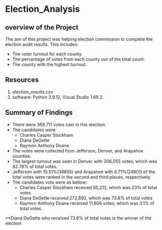 # Election_Analysis
## overview of the Project
The aim of this project was helping election commission to complete the election audit results. This includes:
* The voter turnout for each county.
* The percentage of votes from each county out of the total count.
* The county with the highest turnout.
## Resources
1. election_results.csv
2. software: Python 3.9.12, Visual Studio 1.69.2. 
## Summary of Findings
* There were 369,711 votes cast in this election.
* The candidates were:
    - Charles Casper Stockham
    - Diana DeGette
    - Raymon Anthony Doane
* The votes were collected from Jefferson, Denver, and Arapahoe counties.
* The largest turnout was seen in Denver with 306,055 votes, which was 82.78% of total votes.
* Jefferson with 10.51%(38855) and Arapahoe with 6.71%(24801) of the total votes were ranked in the second and third places, respectively.
* The candidates vote were as bellow:
    - Charles Casper Stockham received 85,213, which was 23% of total votes
    - Diana DeGette received 272,892, which was 73.8% of total votes
    - Raymon Anthony Doane received 11,606 votes, which was 3.1% of total votes.


**Diana DeGette who received 73.8% of total votes is the winner of the election 

